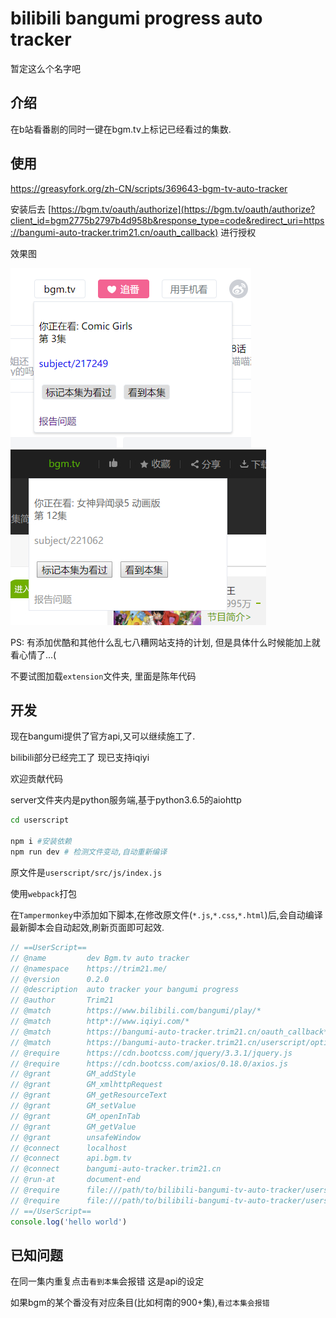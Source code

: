 # bilibili bangumi progress auto tracker

暂定这么个名字吧

## 介绍

在b站看番剧的同时一键在bgm.tv上标记已经看过的集数.


## 使用

https://greasyfork.org/zh-CN/scripts/369643-bgm-tv-auto-tracker 

安装后去 
[https://bgm.tv/oauth/authorize](https://bgm.tv/oauth/authorize?client_id=bgm2775b2797b4d958b&response_type=code&redirect_uri=https://bangumi-auto-tracker.trim21.cn/oauth_callback)
进行授权 

效果图 

![](./screenshot/bilibili.png) 
![](./screenshot/iqiyi.jpg) 

PS: 有添加优酷和其他什么乱七八糟网站支持的计划, 但是具体什么时候能加上就看心情了...(

不要试图加载`extension`文件夹, 里面是陈年代码

## 开发

现在bangumi提供了官方api,又可以继续施工了.

bilibili部分已经完工了
现已支持iqiyi

欢迎贡献代码



server文件夹内是python服务端,基于python3.6.5的aiohttp

```bash
cd userscript

npm i #安装依赖
npm run dev # 检测文件变动,自动重新编译
```

原文件是`userscript/src/js/index.js`

使用`webpack`打包


在`Tampermonkey`中添加如下脚本,在修改原文件(`*.js`,`*.css`,`*.html`)后,会自动编译最新脚本会自动起效,刷新页面即可起效.

```javascript
// ==UserScript==
// @name         dev Bgm.tv auto tracker
// @namespace    https://trim21.me/
// @version      0.2.0
// @description  auto tracker your bangumi progress
// @author       Trim21
// @match        https://www.bilibili.com/bangumi/play/*
// @match        http*://www.iqiyi.com/*
// @match        https://bangumi-auto-tracker.trim21.cn/oauth_callback*
// @match        https://bangumi-auto-tracker.trim21.cn/userscript/options*
// @require      https://cdn.bootcss.com/jquery/3.3.1/jquery.js
// @require      https://cdn.bootcss.com/axios/0.18.0/axios.js
// @grant        GM_addStyle
// @grant        GM_xmlhttpRequest
// @grant        GM_getResourceText
// @grant        GM_setValue
// @grant        GM_openInTab
// @grant        GM_getValue
// @grant        unsafeWindow
// @connect      localhost
// @connect      api.bgm.tv
// @connect      bangumi-auto-tracker.trim21.cn
// @run-at       document-end
// @require      file:///path/to/bilibili-bangumi-tv-auto-tracker/userscript/env.js
// @require      file:///path/to/bilibili-bangumi-tv-auto-tracker/userscript/dist/latest/bgm-tv-auto-tracker.js
// ==/UserScript==
console.log('hello world')

```


## 已知问题

在同一集内重复点击`看到本集`会报错 这是api的设定

如果bgm的某个番没有对应条目(比如柯南的900+集),`看过本集会报错`

